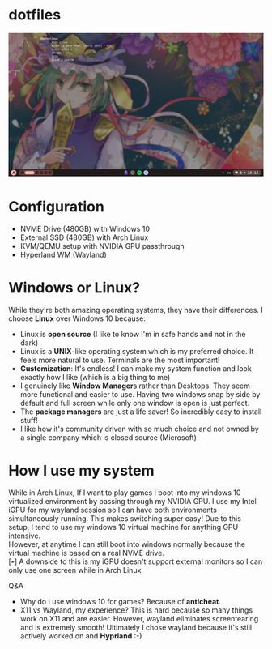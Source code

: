# dotfiles
![interface](screenshots/interface.png)

# Configuration
- NVME Drive (480GB) with Windows 10
- External SSD (480GB) with Arch Linux
- KVM/QEMU setup with NVIDIA GPU passthrough
- Hyperland WM (Wayland)

# Windows or Linux?
While they're both amazing operating systems, they have their differences. I choose **Linux** over Windows 10 because:
- Linux is **open source** (I like to know I'm in safe hands and not in the dark)
- Linux is a **UNIX**-like operating system which is my preferred choice. It feels more natural to use. Terminals are the most important!
- **Customization**: It's endless! I can make my system function and look exactly how I like (which is a big thing to me)
- I genuinely like **Window Manager**s rather than Desktops. They seem more functional and easier to use. Having two windows snap by side by default and full screen while only one window is open is just perfect.
-  The **package managers** are just a life saver! So incredibly easy to install stuff!
-  I like how it's community driven with so much choice and not owned by a single company which is closed source (Microsoft)

# How I use my system
While in Arch Linux, If I want to play games I boot into my windows 10 virtualized environment by passing through my NVIDIA GPU. I use my Intel iGPU for my wayland session so I can have both environments simultaneously running. This makes switching super easy! Due to this setup, I tend to use my windows 10 virtual machine for anything GPU intensive.  
However, at anytime I can still boot into windows normally because the virtual machine is based on a real NVME drive.  
[**-**] A downside to this is my iGPU doesn't support external monitors so I can only use one screen while in Arch Linux.

Q&A
- Why do I use windows 10 for games? Because of **anticheat**.
- X11 vs Wayland, my experience? This is hard because so many things work on X11 and are easier. However, wayland eliminates screentearing and is extremely smooth! Ultimately I chose wayland because it's still actively worked on and **Hyprland** :-)
